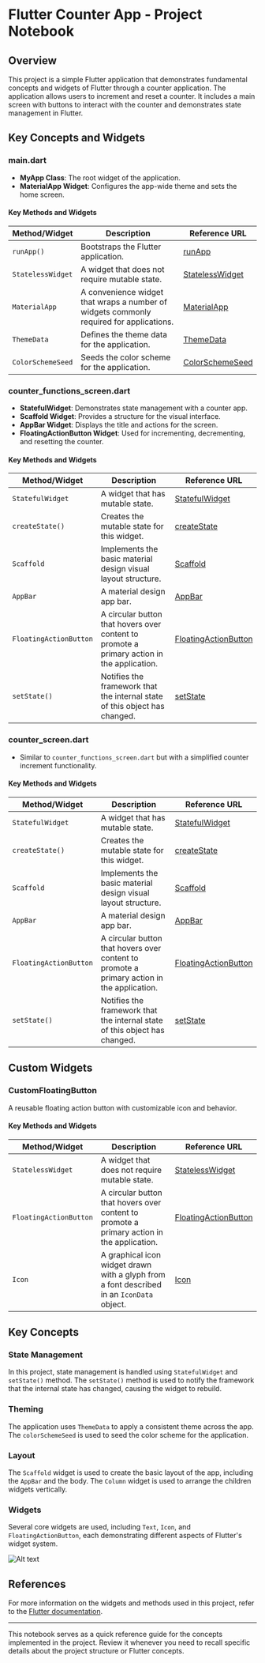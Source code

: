 # Flutter Counter App - Project Notebook

## Overview

This project is a simple Flutter application that demonstrates fundamental concepts and widgets of Flutter through a counter application. The application allows users to increment and reset a counter. It includes a main screen with buttons to interact with the counter and demonstrates state management in Flutter.

## Key Concepts and Widgets

### main.dart

- **MyApp Class**: The root widget of the application.
- **MaterialApp Widget**: Configures the app-wide theme and sets the home screen.


#### Key Methods and Widgets

| Method/Widget                  | Description                                                                                  | Reference URL                                      |
|--------------------------------|----------------------------------------------------------------------------------------------|----------------------------------------------------|
| `runApp()`                     | Bootstraps the Flutter application.                                                          | [runApp](https://api.flutter.dev/flutter/widgets/runApp.html) |
| `StatelessWidget`              | A widget that does not require mutable state.                                                | [StatelessWidget](https://api.flutter.dev/flutter/widgets/StatelessWidget-class.html) |
| `MaterialApp`                  | A convenience widget that wraps a number of widgets commonly required for applications.      | [MaterialApp](https://api.flutter.dev/flutter/material/MaterialApp-class.html) |
| `ThemeData`                    | Defines the theme data for the application.                                                  | [ThemeData](https://api.flutter.dev/flutter/material/ThemeData-class.html) |
| `ColorSchemeSeed`              | Seeds the color scheme for the application.                                                  | [ColorSchemeSeed](https://api.flutter.dev/flutter/material/ThemeData/colorSchemeSeed.html) |

### counter_functions_screen.dart

- **StatefulWidget**: Demonstrates state management with a counter app.
- **Scaffold Widget**: Provides a structure for the visual interface.
- **AppBar Widget**: Displays the title and actions for the screen.
- **FloatingActionButton Widget**: Used for incrementing, decrementing, and resetting the counter.

#### Key Methods and Widgets

| Method/Widget                  | Description                                                                                  | Reference URL                                      |
|--------------------------------|----------------------------------------------------------------------------------------------|----------------------------------------------------|
| `StatefulWidget`               | A widget that has mutable state.                                                             | [StatefulWidget](https://api.flutter.dev/flutter/widgets/StatefulWidget-class.html) |
| `createState()`                | Creates the mutable state for this widget.                                                   | [createState](https://api.flutter.dev/flutter/widgets/StatefulWidget/createState.html) |
| `Scaffold`                     | Implements the basic material design visual layout structure.                                | [Scaffold](https://api.flutter.dev/flutter/material/Scaffold-class.html) |
| `AppBar`                       | A material design app bar.                                                                   | [AppBar](https://api.flutter.dev/flutter/material/AppBar-class.html) |
| `FloatingActionButton`         | A circular button that hovers over content to promote a primary action in the application.   | [FloatingActionButton](https://api.flutter.dev/flutter/material/FloatingActionButton-class.html) |
| `setState()`                   | Notifies the framework that the internal state of this object has changed.                   | [setState](https://api.flutter.dev/flutter/widgets/State/setState.html) |

### counter_screen.dart

- Similar to `counter_functions_screen.dart` but with a simplified counter increment functionality.

#### Key Methods and Widgets

| Method/Widget                  | Description                                                                                  | Reference URL                                      |
|--------------------------------|----------------------------------------------------------------------------------------------|----------------------------------------------------|
| `StatefulWidget`               | A widget that has mutable state.                                                             | [StatefulWidget](https://api.flutter.dev/flutter/widgets/StatefulWidget-class.html) |
| `createState()`                | Creates the mutable state for this widget.                                                   | [createState](https://api.flutter.dev/flutter/widgets/StatefulWidget/createState.html) |
| `Scaffold`                     | Implements the basic material design visual layout structure.                                | [Scaffold](https://api.flutter.dev/flutter/material/Scaffold-class.html) |
| `AppBar`                       | A material design app bar.                                                                   | [AppBar](https://api.flutter.dev/flutter/material/AppBar-class.html) |
| `FloatingActionButton`         | A circular button that hovers over content to promote a primary action in the application.   | [FloatingActionButton](https://api.flutter.dev/flutter/material/FloatingActionButton-class.html) |
| `setState()`                   | Notifies the framework that the internal state of this object has changed.                   | [setState](https://api.flutter.dev/flutter/widgets/State/setState.html) |

## Custom Widgets

### CustomFloatingButton

A reusable floating action button with customizable icon and behavior.

#### Key Methods and Widgets

| Method/Widget                  | Description                                                                                  | Reference URL                                      |
|--------------------------------|----------------------------------------------------------------------------------------------|----------------------------------------------------|
| `StatelessWidget`              | A widget that does not require mutable state.                                                | [StatelessWidget](https://api.flutter.dev/flutter/widgets/StatelessWidget-class.html) |
| `FloatingActionButton`         | A circular button that hovers over content to promote a primary action in the application.   | [FloatingActionButton](https://api.flutter.dev/flutter/material/FloatingActionButton-class.html) |
| `Icon`                         | A graphical icon widget drawn with a glyph from a font described in an `IconData` object.    | [Icon](https://api.flutter.dev/flutter/widgets/Icon-class.html) |

## Key Concepts

### State Management

In this project, state management is handled using `StatefulWidget` and `setState()` method. The `setState()` method is used to notify the framework that the internal state has changed, causing the widget to rebuild.

### Theming

The application uses `ThemeData` to apply a consistent theme across the app. The `colorSchemeSeed` is used to seed the color scheme for the application.

### Layout

The `Scaffold` widget is used to create the basic layout of the app, including the `AppBar` and the body. The `Column` widget is used to arrange the children widgets vertically.

### Widgets

Several core widgets are used, including `Text`, `Icon`, and `FloatingActionButton`, each demonstrating different aspects of Flutter's widget system.

![Alt text](https://github.com/francisco64/flutter_guide/blob/main/flutter_application_1/reedme_images/Screenshot%202024-07-30%20at%2012.14.06%E2%80%AFPM.png)

## References

For more information on the widgets and methods used in this project, refer to the [Flutter documentation](https://flutter.dev/docs).

---

This notebook serves as a quick reference guide for the concepts implemented in the project. Review it whenever you need to recall specific details about the project structure or Flutter concepts.
